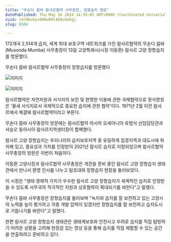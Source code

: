 ```yaml
---
title: "무손다 뭄바 람사르협약 사무총장, 장항습지 방문"
datePublished: Thu May 16 2024 14:39:02 GMT+0000 (Coordinated Universal Time)
cuid: cm706v6yv000w09l4b0c6ehgj
slug: 6504

---
```



172개국 2,514개 습지, 세계 최대 보호구역 네트워크를 가진 람사르협약의 무손다 뭄바(Musonda Mumba) 사무총장이 13일 고양특례시(시장 이동환) 람사르 고양 장항습지를 방문했다.

무손다 뭄바 람사르협약 사무총장이 장항습지를 방문했다

![이미지](https://cdn.hashnode.com/res/hashnode/image/upload/v1739260615759/5f8414fa-9b2d-445a-b1d9-1eef58b96179.jpeg)

![이미지](https://cdn.hashnode.com/res/hashnode/image/upload/v1739260617981/52324eb2-105c-4d8a-a436-30f8dbf2d3fd.jpeg)

람사르협약은 자연자원과 서식지의 보전 및 현명한 이용에 관한 국제협약으로 정식명칭은 '물새 서식지로서 국제적으로 중요한 습지에 관한 협약'이다. 1971년 2월 이란 람사르에서 체결돼 람사르협약이라고 부른다.

무손다 뭄바 사무총장의 방문에는 람사르협약 아시아 오세아니아 유범식 선임담당관과 서승오 동아시아 람사르지역센터장이 함께했다.

람사르 고양 장항습지는 우리나라의 습지보호지역 중 유일하게 접경지역과 대도시에 위치해 있고, 중요성과 가치를 인정받아 2021년 람사르 습지로 지정되었으며 람사르협약 사무총장의 방문은 이번이 처음이다.

이동환 고양시장과 람사르협약 사무총장은 개관을 준비 중인 람사르 고양 장항습지 생태관에서 만나서 환영 인사를 나누고 탐조대와 장항습지 현장을 둘러보았다.

이 시장은 "생태·경제적 가치가 우수한 람사르 고양 장항습지가 세계적인 습지로 인정받을 수 있도록 사무국의 적극적인 지원과 상호협력이 확대되기를 바란다"고 말했다.

무손다 뭄바 사무총장은 장항습지를 둘러보며 "녹지와 습지를 잘 보전하고 있는 고양시의 노력을 높이 평가하고 각종 개발 압력이 있겠지만 장항습지를 잘 보전하고 습지도시로 거듭나기를 바란다"고 말했다.

한편 람사르 고양 장항습지 생태관은 생태계보호와 안전사고 우려로 습지를 직접 탐방하기 어려운 상황을 고려해 현장감 있는 영상 등을 통해 습지를 직접 체험할 수 있는 공간을 연출하려고 준비하고 있다.